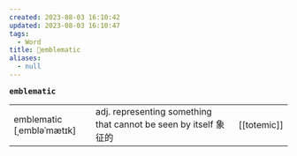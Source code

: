 ```yaml
---
created: 2023-08-03 16:10:42
updated: 2023-08-03 16:10:47
tags:
  - Word
title: 📖emblematic
aliases:
  - null
---
```


<pre><strong>emblematic</strong></pre>
|   |   |   |
|---|---|---|
|emblematic [ˌembləˈmætɪk]|adj. representing something that cannot be seen by itself 象征的|[[totemic]]|